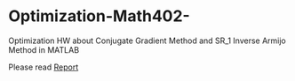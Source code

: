 # Optimization-Math402-

Optimization HW about Conjugate Gradient Method and SR_1 Inverse Armijo Method in MATLAB

Please read [Report](https://github.com/SinanCavusoglu/Optimization-Math402-/blob/main/SR_1_and_Conjugate_Gradient_Method_IN_MATLAB%20(2).pdf)

